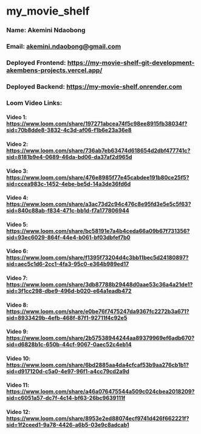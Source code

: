 # my_movie_shelf

### Name: Akemini Ndaobong
### Email: akemini.ndaobong@gmail.com

### Deployed Frontend: https://my-movie-shelf-git-development-akembens-projects.vercel.app/
### Deployed Backend: https://my-movie-shelf.onrender.com

### Loom Video Links:

#### Video 1: https://www.loom.com/share/197271abcea74f5c98ee8915fb38034f?sid=70b8dde8-3832-4c3d-af06-f1b6e23a36e8
#### Video 2: https://www.loom.com/share/736ab7eb63474d618654d2dbf477741c?sid=8181b9e4-0689-46da-bd06-da37af2d965d
#### Video 3: https://www.loom.com/share/476e8985f77e45cabdee191b80ce25f5?sid=ccea983c-1452-4ebe-be5d-14a3de36fd6d
#### Video 4: https://www.loom.com/share/a3ac73d2c94c476c8e95fd3e5e5c5f63?sid=840c88ab-f834-471c-bb1d-f7a177806944
#### Video 5: https://www.loom.com/share/bc58191e7a4b4ceda66a09b67f731356?sid=93ec6029-864f-44e4-b061-bf03dbfef7b0
#### Video 6: https://www.loom.com/share/f1395f73204d4c3bb11bec5d24180897?sid=aec5c1d6-2cc1-4fa3-95c0-e364b989ed17
#### Video 7: https://www.loom.com/share/3db87788b29448d0aae53c36a4a21de1?sid=3f1cc298-dbe9-496d-b020-e64a1eadb472
#### Video 8: https://www.loom.com/share/e0be76f7475247da9367fc2272b3a671?sid=8933429b-4efb-468f-87f1-92711f4c92e5
#### Video 9: https://www.loom.com/share/2b57538944244aa89379969ef6adb670?sid=d6828b1c-650b-44cf-9067-0aec52c4eb14
#### Video 10: https://www.loom.com/share/6bd2885aa4da4cfcaf53b9aa276cb1b1?sid=d917120d-c5a0-4e97-96f1-a4cc79cd2a9d
#### Video 11: https://www.loom.com/share/a46a076475544a509c024cbea2018209?sid=c6051a57-dc7f-4c14-bf63-26bc9639111f
#### Video 12: https://www.loom.com/share/8953e2ed88074ecf9741d426f662221f?sid=1f2ceed1-9a78-4426-a6b5-03e9c8adcab1
